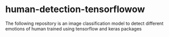 # human-detection-tensorflowow
The following repository is an image classification model to detect different emotions of human trained using tensorflow and keras packages

